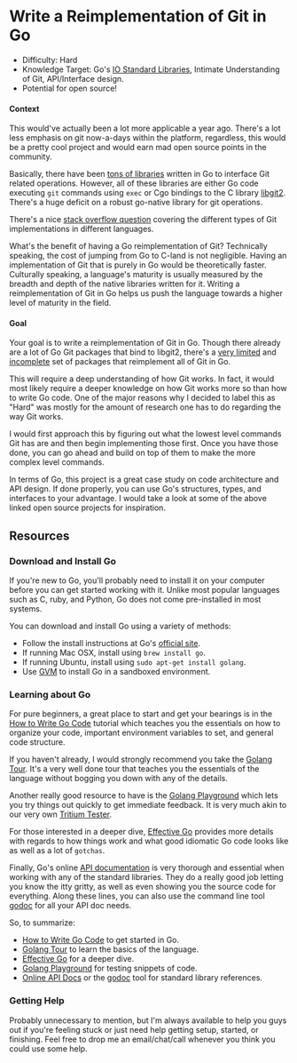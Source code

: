 Write a Reimplementation of Git in Go
=====================================
* Difficulty: Hard
* Knowledge Target: Go's [IO Standard Libraries](http://golang.org/pkg/io/),
	Intimate Understanding of Git, API/Interface design.
* Potential for open source!

#### Context

This would've actually been a lot more applicable a year ago.  There's a lot
less emphasis on git now-a-days within the platform, regardless, this would be
a pretty cool project and would earn mad open source points in the community.

Basically, there have been [tons of libraries](http://godoc.org/?q=git) written
in Go to interface Git related operations.  However, all of these libraries are
either Go code executing `git` commands using `exec` or Cgo bindings to the C
library [libgit2](http://libgit2.github.com/).  There's a huge deficit on
a robust go-native library for git operations.

There's a nice [stack overflow
question](http://stackoverflow.com/questions/4034962/which-language-has-the-best-git-api-bindings)
covering the different types of Git implementations in different languages.

What's the benefit of having a Go reimplementation of Git?  Technically
speaking, the cost of jumping from Go to C-land is not negligible.  Having an
implementation of Git that is purely in Go would be theoretically faster.
Culturally speaking, a language's maturity is usually measured by the breadth
and depth of the native libraries written for it.  Writing a reimplementation of
Git in Go helps us push the language towards a higher level of maturity in the
field.

#### Goal

Your goal is to write a reimplementation of Git in Go.  Though there already are
a lot of Go Git packages that bind to libgit2, there's a [very
limited](https://github.com/toqueteos/git) and
[incomplete](https://github.com/edsrzf/go-git) set of packages that reimplement
all of Git in Go.

This will require a deep understanding of how Git works.  In fact, it would
most likely require a deeper knowledge on how Git works more so than how to
write Go code.  One of the major reasons why I decided to label this as "Hard"
was mostly for the amount of research one has to do regarding the way Git works.

I would first approach this by figuring out what the lowest level commands Git
has are and then begin implementing those first.  Once you have those done, you
can go ahead and build on top of them to make the more complex level commands.

In terms of Go, this project is a great case study on code architecture and API
design.  If done properly, you can use Go's structures, types, and interfaces
to your advantage.  I would take a look at some of the above linked open source
projects for inspiration.


## Resources

### Download and Install Go

If you're new to Go, you'll probably need to install it on your computer before
you can get started working with it.  Unlike most popular languages such as C,
ruby, and Python, Go does not come pre-installed in most systems.

You can download and install Go using a variety of methods:

* Follow the install instructions at Go's [official site](http://golang.org/doc/install).
* If running Mac OSX, install using `brew install go`.
* If running Ubuntu, install using `sudo apt-get install golang`.
* Use [GVM](https://github.com/moovweb/gvm) to install Go in a sandboxed
	environment.

### Learning about Go

For pure beginners, a great place to start and get your bearings is in the [How
to Write Go Code](http://golang.org/doc/code.html) tutorial which teaches you
the essentials on how to organize your code, important environment variables to
set, and general code structure.

If you haven't already, I would strongly recommend you take the [Golang
Tour](http://tour.golang.org/).  It's a very well done tour that teaches you the
essentials of the language without bogging you down with any of the details.

Another really good resource to have is the [Golang
Playground](http://play.golang.org/) which lets you try things out quickly to
get immediate feedback.  It is very much akin to our very own [Tritium
Tester](http://tester.tritium.io/).

For those interested in a deeper dive, [Effective
Go](http://golang.org/doc/effective_go.html) provides more details with regards
to how things work and what good idiomatic Go code looks like as well as a lot
of `gotchas`.

Finally, Go's online [API documentation](http://golang.org/pkg/) is very
thorough and essential when working with any of the standard libraries.  They do
a really good job letting you know the itty gritty, as well as even showing you
the source code for everything.  Along these lines, you can also use the command
line tool [godoc](http://golang.org/cmd/godoc/) for all your API doc needs.

So, to summarize:

* [How to Write Go Code](http://golang.org/doc/code.html) to get started in Go.
* [Golang Tour](http://tour.golang.org/) to learn the basics of the language.
* [Effective Go](http://golang.org/doc/effective_go.html) for a deeper dive.
* [Golang Playground](http://play.golang.org/) for testing snippets of code.
* [Online API Docs](http://golang.org/pkg/) or the [godoc](http://golang.org/cmd/godoc/)
	tool for standard library references.

### Getting Help

Probably unnecessary to mention, but I'm always available to help you guys out
if you're feeling stuck or just need help getting setup, started, or finishing.
Feel free to drop me an email/chat/call whenever you think you could use some
help.
